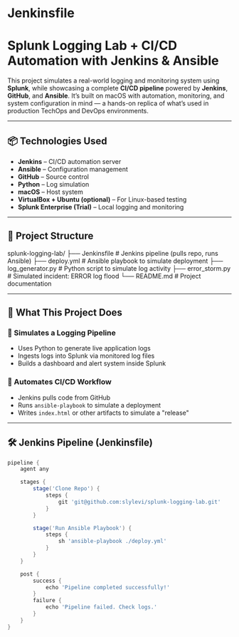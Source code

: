 # Jenkinsfile
# Splunk Logging Lab + CI/CD Automation with Jenkins & Ansible

This project simulates a real-world logging and monitoring system using **Splunk**, while showcasing a complete **CI/CD pipeline** powered by **Jenkins**, **GitHub**, and **Ansible**. It’s built on macOS with automation, monitoring, and system configuration in mind — a hands-on replica of what’s used in production TechOps and DevOps environments.

---

## 📦 Technologies Used

- **Jenkins** – CI/CD automation server
- **Ansible** – Configuration management
- **GitHub** – Source control
- **Python** – Log simulation
- **macOS** – Host system
- **VirtualBox + Ubuntu (optional)** – For Linux-based testing
- **Splunk Enterprise (Trial)** – Local logging and monitoring

---

## 📁 Project Structure

splunk-logging-lab/
├── Jenkinsfile # Jenkins pipeline (pulls repo, runs Ansible)
├── deploy.yml # Ansible playbook to simulate deployment
├── log_generator.py # Python script to simulate log activity
├── error_storm.py # Simulated incident: ERROR log flood
└── README.md # Project documentation


---

## 🚀 What This Project Does

### 🔹 Simulates a Logging Pipeline
- Uses Python to generate live application logs
- Ingests logs into Splunk via monitored log files
- Builds a dashboard and alert system inside Splunk

### 🔹 Automates CI/CD Workflow
- Jenkins pulls code from GitHub
- Runs `ansible-playbook` to simulate a deployment
- Writes `index.html` or other artifacts to simulate a "release"

---

## 🛠️ Jenkins Pipeline (Jenkinsfile)

```groovy
pipeline {
    agent any

    stages {
        stage('Clone Repo') {
            steps {
                git 'git@github.com:slylevi/splunk-logging-lab.git'
            }
        }

        stage('Run Ansible Playbook') {
            steps {
                sh 'ansible-playbook ./deploy.yml'
            }
        }
    }

    post {
        success {
            echo 'Pipeline completed successfully!'
        }
        failure {
            echo 'Pipeline failed. Check logs.'
        }
    }
}
